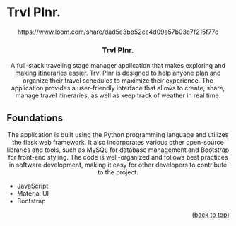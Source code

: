 # Trvl Plnr.
<div align="center">
https://www.loom.com/share/dad5e3bb52ce4d09a57b03c7f215f77c

<h3 align="center">Trvl Plnr.</h3>

  <p align="center">
  A full-stack traveling stage manager application that makes exploring and making itineraries easier. Trvl Plnr is designed to help anyone plan and organize their travel schedules to maximize their experience. The application provides a user-friendly interface that allows to create, share, manage travel itineraries, as well as keep track of weather in real time. 
  </p>
</div>

## Foundations
  <p align="center"> The application is built using the Python programming language and utilizes the flask web framework. It also incorporates various other open-source libraries and tools, such as MySQL for database management and Bootstrap for front-end styling. The code is well-organized and follows best practices in software development, making it easy for other developers to contribute to the project.
    </p>
    
* JavaScript
* Material UI
* Bootstrap

<p align="right">(<a href="#top">back to top</a>)</p>
